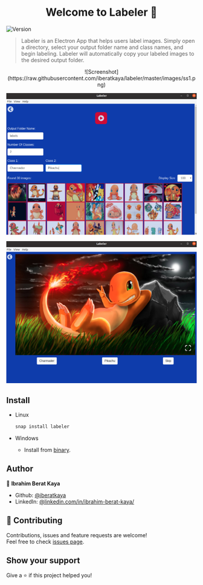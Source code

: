 <h1 align="center">Welcome to Labeler 👋</h1>
<p>
  <img alt="Version" src="https://img.shields.io/badge/version-1.0.3-blue.svg?cacheSeconds=2592000" />
</p>

> Labeler is an Electron App that helps users label images. Simply open a directory, select your output folder name and class names, and begin labeling. Labeler will automatically copy your labeled images to the desired output folder.

<center>
![Screenshot](https://raw.githubusercontent.com/iberatkaya/labeler/master/images/ss1.png)

![Screenshot](https://raw.githubusercontent.com/iberatkaya/labeler/master/images/ss2.png)

![Screenshot](https://raw.githubusercontent.com/iberatkaya/labeler/master/images/ss3.png)
</center>

## Install

* Linux
	```sh
	snap install labeler
	```

* Windows

  * Install from <a href="https://raw.githubusercontent.com/iberatkaya/labeler/master/releases/windows/Labeler%20Setup%201.0.3.exe">binary</a>.

## Author

👤 **Ibrahim Berat Kaya**

* Github: [@iberatkaya](https://github.com/iberatkaya)
* LinkedIn: [@linkedin.com/in/ibrahim-berat-kaya/](https://linkedin.com/in/ibrahim-berat-kaya)

## 🤝 Contributing

Contributions, issues and feature requests are welcome!<br />Feel free to check [issues page](https://github.com/iberatkaya/labeler/issues). 

## Show your support

Give a ⭐️ if this project helped you!

